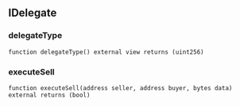 ## IDelegate

### delegateType

```solidity
function delegateType() external view returns (uint256)
```

### executeSell

```solidity
function executeSell(address seller, address buyer, bytes data) external returns (bool)
```

